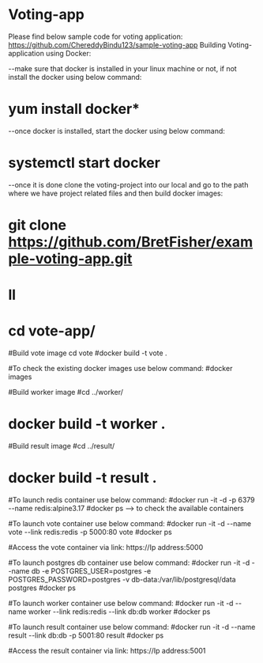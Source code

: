 # Voting-app
Please find below sample code for voting application:
https://github.com/ChereddyBindu123/sample-voting-app
Building Voting- application using Docker:

--make sure that docker is installed in your linux machine or not, if not install the docker using below command:
# yum install docker*

--once docker is installed, start the docker using below command:
# systemctl start docker

--once it is done clone the voting-project into our local and go to the path where we have project related files and then 
build docker images:
# git clone https://github.com/BretFisher/example-voting-app.git
# ll
# cd vote-app/

#Build vote image
cd vote
#docker build -t vote .

#To check the existing docker images use below command:
#docker images

#Build worker image
#cd ../worker/ 
# docker build -t worker .

#Build result image
#cd ../result/
# docker build -t result .

#To launch redis container use below command:
#docker run -it -d -p 6379 --name redis:alpine3.17
#docker ps --> to check the available containers

#To launch vote container use below command:
#docker run -it -d --name vote --link redis:redis -p 5000:80 vote
#docker ps

#Access the vote container via link: https://Ip address:5000

#To launch postgres db container use below command:
#docker run -it -d --name db -e POSTGRES_USER=postgres -e POSTGRES_PASSWORD=postgres -v db-data:/var/lib/postgresql/data postgres
#docker ps

#To launch worker container use below command:
#docker run -it -d --name worker --link redis:redis --link db:db worker
#docker ps

#To launch result container use below command:
#docker run -it -d --name result --link db:db -p 5001:80 result
#docker ps

#Access the result container via link: https://Ip address:5001


